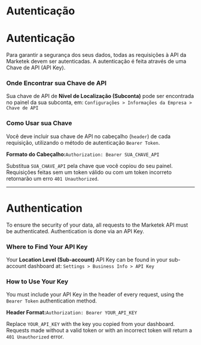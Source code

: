 # Autenticação

# Autenticação

Para garantir a segurança dos seus dados, todas as requisições à API da Marketek devem ser autenticadas. A autenticação é feita através de uma Chave de API (API Key).

### Onde Encontrar sua Chave de API

Sua chave de API de **Nível de Localização (Subconta)** pode ser encontrada no painel da sua subconta, em: `Configurações > Informações da Empresa > Chave de API`

### Como Usar sua Chave

Você deve incluir sua chave de API no cabeçalho (`header`) de cada requisição, utilizando o método de autenticação `Bearer Token`.

**Formato do Cabeçalho:**`Authorization: Bearer SUA_CHAVE_API`

Substitua `SUA_CHAVE_API` pela chave que você copiou do seu painel. Requisições feitas sem um token válido ou com um token incorreto retornarão um erro `401 Unauthorized`.

  

* * *

# Authentication

To ensure the security of your data, all requests to the Marketek API must be authenticated. Authentication is done via an API Key.

### Where to Find Your API Key

Your **Location Level (Sub-account)** API Key can be found in your sub-account dashboard at: `Settings > Business Info > API Key`

### How to Use Your Key

You must include your API Key in the header of every request, using the `Bearer Token` authentication method.

**Header Format:**`Authorization: Bearer YOUR_API_KEY`

Replace `YOUR_API_KEY` with the key you copied from your dashboard. Requests made without a valid token or with an incorrect token will return a `401 Unauthorized` error.

